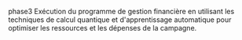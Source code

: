 phase3 Exécution du programme de gestion financière en utilisant les techniques de calcul quantique et d'apprentissage automatique pour optimiser les ressources et les dépenses de la campagne.